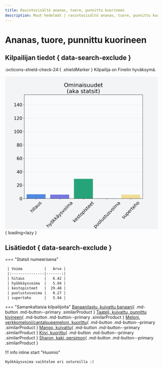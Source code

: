 ```yaml
---
title: Ravintosisältö ananas, tuore, punnittu kuorineen
description: Muut hedelmät | ravintosisältö ananas, tuore, punnittu kuorineen
---
```


# Ananas, tuore, punnittu kuorineen


## Kilpailijan tiedot { data-search-exclude }

:octicons-shield-check-24:{ .shieldMarker } Kilpailija on Finelin hyväksymä.

![Ananas, tuore, punnittu kuorineen](./images/ananas-tuore-punnittu-kuorineen.png){ loading=lazy }

## Lisätiedot { data-search-exclude }
=== "Statsit numeerisena"

     | Voima          |   Arvo |
     |:---------------|-------:|
     | hitaus         |   6.42 |
     | hyökkäysvoima  |   5.94 |
     | kestopisteet   |  29.48 |
     | puolustusvoima |   0.27 |
     | superteho      |   5.94 |

=== "Samankaltaisia kilpailijoita"
    [Banaanilastu, kuivattu banaani](/banaanilastu-kuivattu-banaani){ .md-button .md-button--primary .similarProduct }
    [Taateli, kuivattu, punnittu kivineen](/taateli-kuivattu-punnittu-kivineen){ .md-button .md-button--primary .similarProduct }
    [Meloni, verkkomeloni/cantaloupemeloni, kuorittu](/meloni-verkkomeloni-cantaloupemeloni-kuorittu){ .md-button .md-button--primary .similarProduct }
    [Mango, kuivattu](/mango-kuivattu){ .md-button .md-button--primary .similarProduct }
    [Kiivi, kuorittu](/kiivi-kuorittu){ .md-button .md-button--primary .similarProduct }
    [Sharon, kaki, persimon](/sharon-kaki-persimon){ .md-button .md-button--primary .similarProduct }

!!! info inline start "Huomio"

    Hyökkäysvoima vaihtelee eri sotureilla :)
